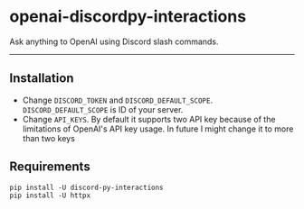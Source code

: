 # openai-discordpy-interactions

Ask anything to OpenAI using Discord slash commands.

---

## Installation

- Change `DISCORD_TOKEN` and `DISCORD_DEFAULT_SCOPE`. `DISCORD_DEFAULT_SCOPE` is ID of your server.
- Change `API_KEYS`. By default it supports two API key because of the limitations of OpenAI's API key usage. In future I might change it to more than two keys

## Requirements

```text
pip install -U discord-py-interactions
pip install -U httpx
```
